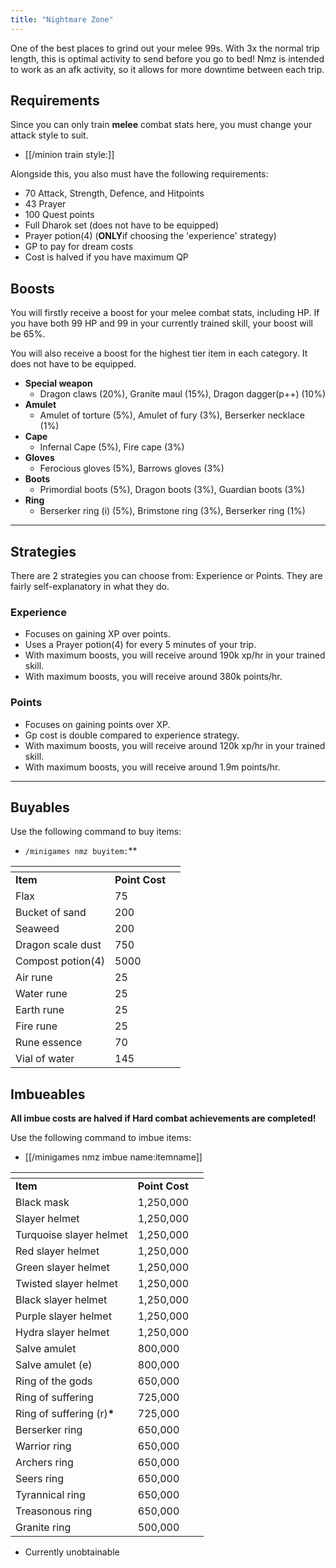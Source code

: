 ```yaml
---
title: "Nightmare Zone"
---
```


One of the best places to grind out your melee 99s. With 3x the normal trip length, this is optimal activity to send before you go to bed! Nmz is intended to work as an afk activity, so it allows for more downtime between each trip.

## Requirements

Since you can only train **melee** combat stats here, you must change your attack style to suit.

- [[/minion train style\:]]

Alongside this, you also must have the following requirements:

- 70 Attack, Strength, Defence, and Hitpoints
- 43 Prayer
- 100 Quest points
- Full Dharok set (does not have to be equipped)
- Prayer potion(4) (**ONLY**if choosing the 'experience' strategy)
- GP to pay for dream costs
- Cost is halved if you have maximum QP

## Boosts

You will firstly receive a boost for your melee combat stats, including HP. If you have both 99 HP and 99 in your currently trained skill, your boost will be 65%.

You will also receive a boost for the highest tier item in each category. It does not have to be equipped.

- **Special weapon**
  - Dragon claws (20%), Granite maul (15%), Dragon dagger(p++) (10%)
- **Amulet**
  - Amulet of torture (5%), Amulet of fury (3%), Berserker necklace (1%)
- **Cape**
  - Infernal Cape (5%), Fire cape (3%)
- **Gloves**
  - Ferocious gloves (5%), Barrows gloves (3%)
- **Boots**
  - Primordial boots (5%), Dragon boots (3%), Guardian boots (3%)
- **Ring**
  - Berserker ring (i) (5%), Brimstone ring (3%), Berserker ring (1%)

---

## Strategies

There are 2 strategies you can choose from: Experience or Points. They are fairly self-explanatory in what they do.

### Experience

- Focuses on gaining XP over points.
- Uses a Prayer potion(4) for every 5 minutes of your trip.
- With maximum boosts, you will receive around 190k xp/hr in your trained skill.
- With maximum boosts, you will receive around 380k points/hr.

### Points

- Focuses on gaining points over XP.
- Gp cost is double compared to experience strategy.
- With maximum boosts, you will receive around 120k xp/hr in your trained skill.
- With maximum boosts, you will receive around 1.9m points/hr.

---

## Buyables

Use the following command to buy items:

- `/minigames nmz buyitem:`\*\*

<table><thead><tr><th></th><th></th><th data-hidden></th></tr></thead><tbody><tr><td><strong>Item</strong></td><td><strong>Point Cost</strong></td><td></td></tr><tr><td>Flax</td><td>75</td><td></td></tr><tr><td>Bucket of sand</td><td>200</td><td></td></tr><tr><td>Seaweed</td><td>200</td><td></td></tr><tr><td>Dragon scale dust</td><td>750</td><td></td></tr><tr><td>Compost potion(4)</td><td>5000</td><td></td></tr><tr><td>Air rune</td><td>25</td><td></td></tr><tr><td>Water rune</td><td>25</td><td></td></tr><tr><td>Earth rune</td><td>25</td><td></td></tr><tr><td>Fire rune</td><td>25</td><td></td></tr><tr><td>Rune essence</td><td>70</td><td></td></tr><tr><td>Vial of water</td><td>145</td><td></td></tr></tbody></table>

## Imbueables

**All imbue costs are halved if Hard combat achievements are completed!**

Use the following command to imbue items:

- [[/minigames nmz imbue name:itemname]]

<table><thead><tr><th></th><th></th><th data-hidden></th></tr></thead><tbody><tr><td><strong>Item</strong></td><td><strong>Point Cost</strong></td><td></td></tr><tr><td>Black mask</td><td>1,250,000</td><td></td></tr><tr><td>Slayer helmet</td><td>1,250,000</td><td></td></tr><tr><td>Turquoise slayer helmet</td><td>1,250,000</td><td></td></tr><tr><td>Red slayer helmet</td><td>1,250,000</td><td></td></tr><tr><td>Green slayer helmet</td><td>1,250,000</td><td></td></tr><tr><td>Twisted slayer helmet</td><td>1,250,000</td><td></td></tr><tr><td>Black slayer helmet</td><td>1,250,000</td><td></td></tr><tr><td>Purple slayer helmet</td><td>1,250,000</td><td></td></tr><tr><td>Hydra slayer helmet</td><td>1,250,000</td><td></td></tr><tr><td>Salve amulet</td><td>800,000</td><td></td></tr><tr><td>Salve amulet (e)</td><td>800,000</td><td></td></tr><tr><td>Ring of the gods</td><td>650,000</td><td></td></tr><tr><td>Ring of suffering</td><td>725,000</td><td></td></tr><tr><td>Ring of suffering (r)<strong>*</strong></td><td>725,000</td><td></td></tr><tr><td>Berserker ring</td><td>650,000</td><td></td></tr><tr><td>Warrior ring</td><td>650,000</td><td></td></tr><tr><td>Archers ring</td><td>650,000</td><td></td></tr><tr><td>Seers ring</td><td>650,000</td><td></td></tr><tr><td>Tyrannical ring</td><td>650,000</td><td></td></tr><tr><td>Treasonous ring</td><td>650,000</td><td></td></tr><tr><td>Granite ring</td><td>500,000</td><td></td></tr></tbody></table>

- Currently unobtainable
